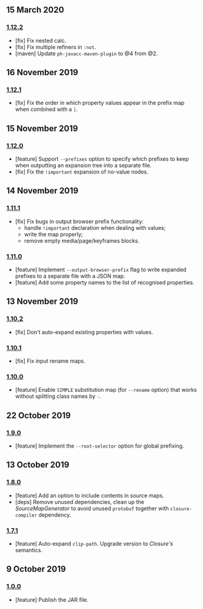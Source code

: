 ## 15 March 2020

### [1.12.2](https://github.com/artdecocode/closure-stylesheets-java/compare/v1.12.1...v1.12.2)

- [fix] Fix nested calc.
- [fix] Fix multiple refiners in `:not`.
- [maven] Update `ph-javacc-maven-plugin` to @4 from @2.

## 16 November 2019

### [1.12.1](https://github.com/artdecocode/closure-stylesheets-java/compare/v1.12.0...v1.12.1)

- [fix] Fix the order in which property values appear in the prefix map when combined with a `|`.

## 15 November 2019

### [1.12.0](https://github.com/artdecocode/closure-stylesheets-java/compare/v1.11.1...v1.12.0)

- [feature] Support `--prefixes` option to specify which prefixes to keep when outputting an expansion tree into a separate file.
- [fix] Fix the `!important` expansion of no-value nodes.

## 14 November 2019

### [1.11.1](https://github.com/artdecocode/closure-stylesheets-java/compare/v1.11.0...v1.11.1)

- [fix] Fix bugs in output browser prefix functionality:
  * handle `!important` declaration when dealing with values;
  * write the map properly;
  * remove empty media/page/keyframes blocks.

### [1.11.0](https://github.com/artdecocode/closure-stylesheets-java/compare/v1.10.2...v1.11.0)

- [feature] Implement `--output-browser-prefix` flag to write expanded prefixes to a separate file with a JSON map.
- [feature] Add some property names to the list of recognised properties.

## 13 November 2019

### [1.10.2](https://github.com/artdecocode/closure-stylesheets-java/compare/v1.10.1...v1.10.2)

- [fix] Don't auto-expand existing properties with values.

### [1.10.1](https://github.com/artdecocode/closure-stylesheets-java/compare/v1.10.0...v1.10.1)

- [fix] Fix input rename maps.

### [1.10.0](https://github.com/artdecocode/closure-stylesheets-java/compare/v1.9.0...v1.10.0)

- [feature] Enable `SIMPLE` substitution map (for `--rename` option) that works without splitting class names by `-`.

## 22 October 2019

### [1.9.0](https://github.com/artdecocode/closure-stylesheets-java/compare/v1.8.0...v1.9.0)

- [feature] Implement the `--root-selector` option for global prefixing.

## 13 October 2019

### [1.8.0](https://github.com/artdecocode/closure-stylesheets-java/compare/v1.7.1...v1.8.0)

- [feature] Add an option to include contents in source maps.
- [deps] Remove unused dependencies, clean up the _SourceMapGenerator_ to avoid unused `protobuf` together with `closure-compiler` dependency.

### [1.7.1](https://github.com/artdecocode/closure-stylesheets-java/compare/v1.0.0...v1.7.1)

- [feature] Auto-expand `clip-path`. Upgrade version to _Closure's_ semantics.

## 9 October 2019

### [1.0.0](https://github.com/artdecocode/closure-stylesheets-java/compare/v0.0.0...v1.0.0)

- [feature] Publish the JAR file.
